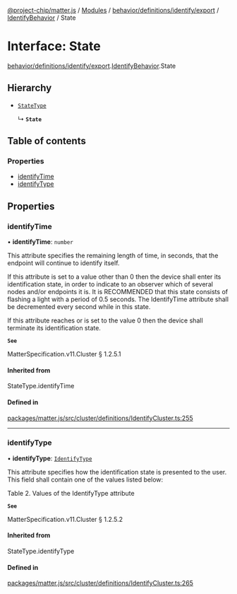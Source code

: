 [@project-chip/matter.js](../README.md) / [Modules](../modules.md) / [behavior/definitions/identify/export](../modules/behavior_definitions_identify_export.md) / [IdentifyBehavior](../modules/behavior_definitions_identify_export.IdentifyBehavior.md) / State

# Interface: State

[behavior/definitions/identify/export](../modules/behavior_definitions_identify_export.md).[IdentifyBehavior](../modules/behavior_definitions_identify_export.IdentifyBehavior.md).State

## Hierarchy

- [`StateType`](../modules/behavior_definitions_identify_export._internal_.md#statetype)

  ↳ **`State`**

## Table of contents

### Properties

- [identifyTime](behavior_definitions_identify_export.IdentifyBehavior.State.md#identifytime)
- [identifyType](behavior_definitions_identify_export.IdentifyBehavior.State.md#identifytype)

## Properties

### identifyTime

• **identifyTime**: `number`

This attribute specifies the remaining length of time, in seconds, that the endpoint will continue to
identify itself.

If this attribute is set to a value other than 0 then the device shall enter its identification state,
in order to indicate to an observer which of several nodes and/or endpoints it is. It is RECOMMENDED
that this state consists of flashing a light with a period of 0.5 seconds. The IdentifyTime attribute
shall be decremented every second while in this state.

If this attribute reaches or is set to the value 0 then the device shall terminate its identification
state.

**`See`**

MatterSpecification.v11.Cluster § 1.2.5.1

#### Inherited from

StateType.identifyTime

#### Defined in

[packages/matter.js/src/cluster/definitions/IdentifyCluster.ts:255](https://github.com/project-chip/matter.js/blob/558e12c94a201592c28c7bc0743705360b3e5ca6/packages/matter.js/src/cluster/definitions/IdentifyCluster.ts#L255)

___

### identifyType

• **identifyType**: [`IdentifyType`](../enums/cluster_export.Identify.IdentifyType.md)

This attribute specifies how the identification state is presented to the user. This field shall contain
one of the values listed below:

Table 2. Values of the IdentifyType attribute

**`See`**

MatterSpecification.v11.Cluster § 1.2.5.2

#### Inherited from

StateType.identifyType

#### Defined in

[packages/matter.js/src/cluster/definitions/IdentifyCluster.ts:265](https://github.com/project-chip/matter.js/blob/558e12c94a201592c28c7bc0743705360b3e5ca6/packages/matter.js/src/cluster/definitions/IdentifyCluster.ts#L265)
